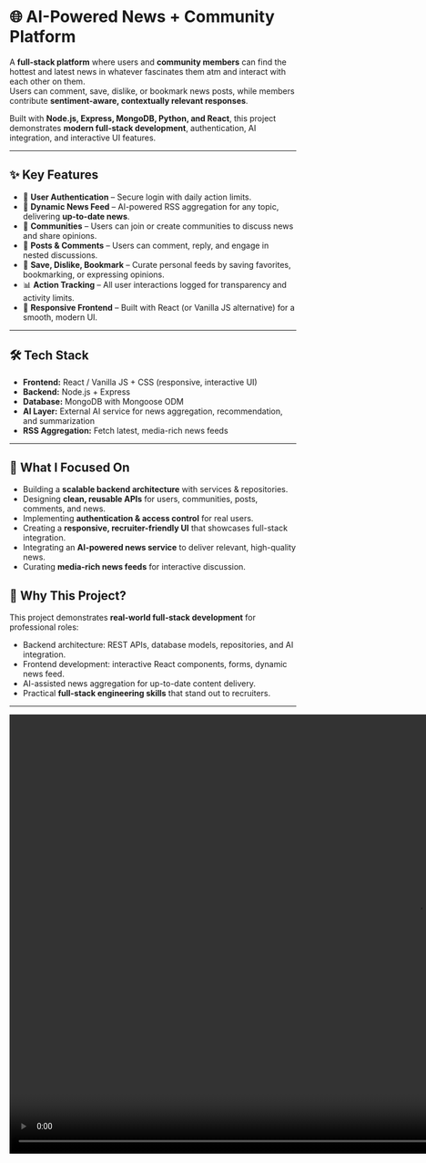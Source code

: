 # 🌐 AI-Powered News + Community Platform

A **full-stack platform** where users and **community members** can find the hottest and latest news in whatever fascinates them atm and interact with each other on them.  
Users can comment, save, dislike, or bookmark news posts, while members contribute **sentiment-aware, contextually relevant responses**.  

Built with **Node.js, Express, MongoDB, Python, and React**, this project demonstrates **modern full-stack development**, authentication, AI integration, and interactive UI features.  

---

## ✨ Key Features

- 🔑 **User Authentication** – Secure login with daily action limits.  
- 📰 **Dynamic News Feed** – AI-powered RSS aggregation for any topic, delivering **up-to-date news**.  
- 👥 **Communities** – Users can join or create communities to discuss news and share opinions.  
- 📝 **Posts & Comments** – Users can comment, reply, and engage in nested discussions.  
- 💾 **Save, Dislike, Bookmark** – Curate personal feeds by saving favorites, bookmarking, or expressing opinions.  
- 📊 **Action Tracking** – All user interactions logged for transparency and activity limits.  
- 🎨 **Responsive Frontend** – Built with React (or Vanilla JS alternative) for a smooth, modern UI.  

---

## 🛠️ Tech Stack

- **Frontend:** React / Vanilla JS + CSS (responsive, interactive UI)  
- **Backend:** Node.js + Express  
- **Database:** MongoDB with Mongoose ODM  
- **AI Layer:** External AI service for news aggregation, recommendation, and summarization  
- **RSS Aggregation:** Fetch latest, media-rich news feeds  

---

## 🚀 What I Focused On

- Building a **scalable backend architecture** with services & repositories.  
- Designing **clean, reusable APIs** for users, communities, posts, comments, and news.  
- Implementing **authentication & access control** for real users.  
- Creating a **responsive, recruiter-friendly UI** that showcases full-stack integration.  
- Integrating an **AI-powered news service** to deliver relevant, high-quality news.  
- Curating **media-rich news feeds** for interactive discussion.  


## 📌 Why This Project?

This project demonstrates **real-world full-stack development** for professional roles:  

- Backend architecture: REST APIs, database models, repositories, and AI integration.  
- Frontend development: interactive React components, forms, dynamic news feed.  
- AI-assisted news aggregation for up-to-date content delivery.  
- Practical **full-stack engineering skills** that stand out to recruiters.  

---
<video width="1431" height="771" src="https://github.com/user-attachments/assets/d755fc88-01d2-4cb3-a4c7-09821ac48f1b"/>

## 🧑‍💻 Setup (Quick Start)

```bash
# Clone the repo
git clone https://github.com/yourusername/social-ai-community.git
cd social-ai-community

# Install backend dependencies
npm install

# Run backend
npm start

# (Optional) Start frontend
cd client
npm start